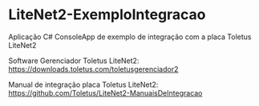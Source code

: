 # LiteNet2-ExemploIntegracao
Aplicação C# ConsoleApp de exemplo de integração com a placa Toletus LiteNet2

Software Gerenciador Toletus LiteNet2:
https://downloads.toletus.com/toletusgerenciador2

Manual de integração placa Toletus LiteNet2:
https://github.com/Toletus/LiteNet2-ManuaisDeIntegracao